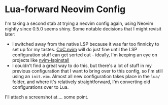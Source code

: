 # Lua-forward Neovim Config

I'm taking a second stab at trying a neovim config again, using Neovim nightly since 0.5.0 seems shiny. Some notable decisions that I might revisit later:

- I switched away from the native LSP because it was far too finnicky to set up for my tastes. [CoC.nvim](https://github.com/neoclide/coc.nvim) will do just fine until the LSP configuration stuff can get sorted out - ideally, I'm keeping an eye on projects like [nvim-lspinstall](https://github.com/kabouzeid/nvim-lspinstall)
- I couldn't find a great way to do this, but there's a lot of stuff in my previous configuration that I want to bring over to this config, so I'm still using an `init.vim`. Almost all new configuration takes place in the `lua/` folder, and where it's relatively straightforward, I'm converting old configurations over to Lua.

I'll attach a screenshot at.... some point.

